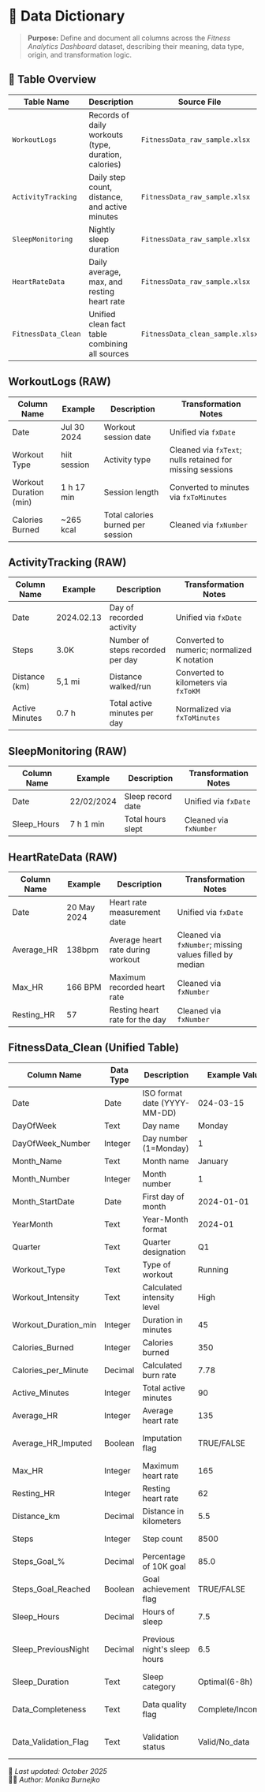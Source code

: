 # 🧾 Data Dictionary

> **Purpose:** Define and document all columns across the *Fitness Analytics Dashboard* dataset, describing their meaning, data type, origin, and transformation logic.

## 📂 Table Overview
| **Table Name** | **Description** | **Source File** |
|----------------|-----------------|-----------------|
| `WorkoutLogs` | Records of daily workouts (type, duration, calories) | `FitnessData_raw_sample.xlsx` |
| `ActivityTracking` | Daily step count, distance, and active minutes | `FitnessData_raw_sample.xlsx` |
| `SleepMonitoring` | Nightly sleep duration | `FitnessData_raw_sample.xlsx` |
| `HeartRateData` | Daily average, max, and resting heart rate | `FitnessData_raw_sample.xlsx` |
| `FitnessData_Clean` | Unified clean fact table combining all sources | `FitnessData_clean_sample.xlsx` |

## WorkoutLogs (RAW)
| **Column Name** | **Example** | **Description** | **Transformation Notes** |
|-----------------|-------------|-----------------|--------------------------|
| Date | Jul 30 2024 | Workout session date | Unified via `fxDate` |
| Workout Type | hiit session | Activity type | Cleaned via `fxText`; nulls retained for missing sessions |
| Workout Duration (min) |  1 h 17 min | Session length | Converted to minutes via `fxToMinutes` |
| Calories Burned | ~265 kcal  | Total calories burned per session | Cleaned via `fxNumber` |

## ActivityTracking (RAW)
| **Column Name** | **Example** | **Description** | **Transformation Notes** |
|-----------------|--------------|-----------------|--------------------------|
| Date | 2024.02.13 | Day of recorded activity | Unified via `fxDate` |
| Steps |  3.0K | Number of steps recorded per day | Converted to numeric; normalized K notation |
| Distance (km) | 5,1 mi | Distance walked/run | Converted to kilometers via `fxToKM` |
| Active Minutes | 0.7 h  | Total active minutes per day | Normalized via `fxToMinutes` |

## SleepMonitoring (RAW)
| **Column Name** | **Example** | **Description** | **Transformation Notes** |
|-----------------|-------------|-----------------|--------------------------|
| Date | 22/02/2024 | Sleep record date | Unified via `fxDate`|
| Sleep_Hours |  7 h 1 min  | Total hours slept | Cleaned via `fxNumber` |

## HeartRateData (RAW)
| **Column Name** | **Example** | **Description** | **Transformation Notes** |
|-----------------|-------------|-----------------|--------------------------|
| Date | 20 May 2024 | Heart rate measurement date | Unified via `fxDate` |
| Average_HR |   138bpm  | Average heart rate during workout | Cleaned via `fxNumber`; missing values filled by median |
| Max_HR | 166 BPM  | Maximum recorded heart rate | Cleaned via `fxNumber` |
| Resting_HR |   57 | Resting heart rate for the day | Cleaned via `fxNumber` |


## FitnessData_Clean (Unified Table)
| **Column Name** | **Data Type** | **Description** | **Example Values** | **Derived From** |
|------------------|----------|--------------|------------------|--------------|
| Date | Date | ISO format date (YYYY-MM-DD) | 024-03-15 | All tables (joined) |
| DayOfWeek | Text | Day name | Monday | Derived from Date | 
| DayOfWeek_Number | Integer | Day number (1=Monday) | 1 | Derived from Date |
| Month_Name | Text | Month name | January | Derived from Date| 
| Month_Number | Integer | Month number | 1 | Derived from Date| 
| Month_StartDate | Date | First day of month | 2024-01-01 | Derived from Date | 
| YearMonth | Text | Year-Month format | 2024-01 | Derived from Date | 
| Quarter | Text | Quarter designation | Q1 | Derived from Date | 
| Workout_Type | Text | Type of workout | Running | From WorkoutLogs |
| Workout_Intensity | Text | Calculated intensity level | High | Derived from HR data |
| Workout_Duration_min | Integer | Duration in minutes | 45 | From WorkoutLogs | 
| Calories_Burned | Integer | Calories burned | 350 | From WorkoutLogs |
| Calories_per_Minute | Decimal | Calculated burn rate | 7.78 | Derived (Calories/Duration) |
| Active_Minutes | Integer | Total active minutes | 90 | From ActivityTracking |
| Average_HR | Integer | Average heart rate | 135 | From HeartRateData |
| Average_HR_Imputed | Boolean | Imputation flag | TRUE/FALSE | HeartRateData + MedianHR helper table |
| Max_HR | Integer | Maximum heart rate | 165 | From HeartRateData |
| Resting_HR | Integer | Resting heart rate | 62 | From HeartRateData |
| Distance_km | Decimal | Distance in kilometers | 5.5 | From ActivityTracking |
| Steps | Integer | Step count | 8500 | From ActivityTracking |
| Steps_Goal_% | Decimal | Percentage of 10K goal | 85.0 | Derived (Steps / 10K) |
| Steps_Goal_Reached | Boolean | Goal achievement flag | TRUE/FALSE | Derived from Steps_Goal_% |
| Sleep_Hours | Decimal | Hours of sleep | 7.5 | From SleepMonitoring |
| Sleep_PreviousNight | Decimal | Previous night's sleep hours | 6.5 | Derived from Sleep_Hours (offset -1 day by Date) |
| Sleep_Duration | Text | Sleep category | Optimal(6-8h) | Derived from Sleep_Hours |
| Data_Completeness | Text | Data quality flag | Complete/Incomplete | FitnessData_Clean (post-validation rules) |
| Data_Validation_Flag | Text | Validation status | Valid/No_data | FitnessData_Clean (post-validation rules) |

📅 *Last updated: October 2025*  
👩‍💻 *Author: Monika Burnejko*
